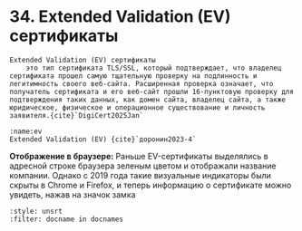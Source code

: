 # 34. Extended Validation (EV) сертификаты

```{glossary}
Extended Validation (EV) сертификаты
    это тип сертификата TLS/SSL, который подтверждает, что владелец сертификата прошел самую тщательную проверку на подлинность и легитимность своего веб-сайта. Расширенная проверка означает, что получатель сертификата и его веб-сайт прошли 16-пунктовую проверку для подтверждения таких данных, как домен сайта, владелец сайта, а также юридическое, физическое и операционное существование и личность заявителя.{cite}`DigiCert2025Jan`
```

```{figure} ../images/04_lecture_http_https/page-60.png
:name:ev
Extended Validation (EV) {cite}`доронин2023-4`
```

**Отображение в браузере:**
Раньше EV-сертификаты выделялись в адресной строке браузера зеленым цветом и отображали название компании. Однако с 2019 года такие визуальные индикаторы были скрыты в Chrome и Firefox, и теперь информацию о сертификате можно увидеть, нажав на значок замка 

```{bibliography}
:style: unsrt
:filter: docname in docnames
```